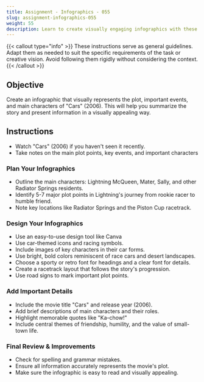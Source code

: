 ```yaml
---
title: Assignment - Infographics - 055
slug: assignment-infographics-055
weight: 55
description: Learn to create visually engaging infographics with these practical ICT assignments designed to enhance creativity, critical thinking, and digital communication skills. Perfect for mastering infographic tools and presenting complex ideas effectively.
---
```


{{< callout type="info" >}}
These instructions serve as general guidelines. Adapt them as needed to suit the specific requirements of the task or creative vision. Avoid following them rigidly without considering the context.
{{< /callout >}}


## Objective

Create an infographic that visually represents the plot, important events, and main characters of "Cars" (2006). This will help you summarize the story and present information in a visually appealing way.

## Instructions

- Watch "Cars" (2006) if you haven't seen it recently.
- Take notes on the main plot points, key events, and important characters

### Plan Your Infographics

- Outline the main characters: Lightning McQueen, Mater, Sally, and other Radiator Springs residents.
- Identify 5-7 major plot points in Lightning's journey from rookie racer to humble friend.
- Note key locations like Radiator Springs and the Piston Cup racetrack.

### Design Your Infographics

- Use an easy-to-use design tool like Canva
- Use car-themed icons and racing symbols.
- Include images of key characters in their car forms.
- Use bright, bold colors reminiscent of race cars and desert landscapes.
- Choose a sporty or retro font for headings and a clear font for details.
- Create a racetrack layout that follows the story's progression.
- Use road signs to mark important plot points.

### Add Important Details

- Include the movie title "Cars" and release year (2006).
- Add brief descriptions of main characters and their roles.
- Highlight memorable quotes like "Ka-chow!"
- Include central themes of friendship, humility, and the value of small-town life.

### Final Review & Improvements

- Check for spelling and grammar mistakes.
- Ensure all information accurately represents the movie's plot.
- Make sure the infographic is easy to read and visually appealing.

